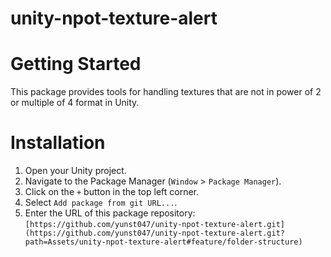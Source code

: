 # unity-npot-texture-alert

# Getting Started
This package provides tools for handling textures that are not in power of 2 or multiple of 4 format in Unity.
# Installation
1. Open your Unity project.
2. Navigate to the Package Manager (`Window` > `Package Manager`).
3. Click on the `+` button in the top left corner.
4. Select `Add package from git URL...`.
5. Enter the URL of this package repository: `[https://github.com/yunst047/unity-npot-texture-alert.git](https://github.com/yunst047/unity-npot-texture-alert.git?path=Assets/unity-npot-texture-alert#feature/folder-structure)`